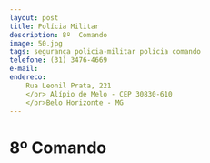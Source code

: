 ```yaml
---
layout: post
title: Polícia Militar
description: 8º  Comando 
image: 50.jpg
tags: segurança policia-militar policia comando 
telefone: (31) 3476-4669
e-mail: 
endereco:
    Rua Leonil Prata, 221
    </br> Alípio de Melo - CEP 30830-610
    </br>Belo Horizonte - MG
---
```


# 8º  Comando 


